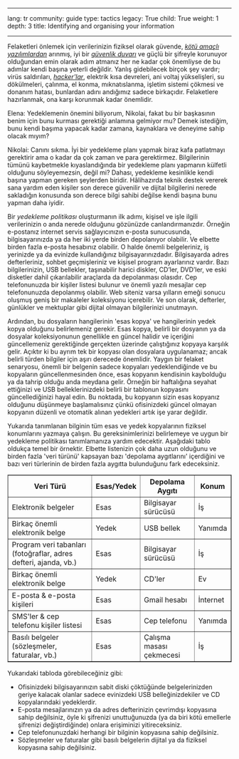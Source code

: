 

---

lang: tr
community: guide
type: tactics
legacy: True
child: True
weight: 1
depth: 3
title: Identifying and organising your information

---

Felaketleri önlemek için verilerinizin fiziksel olarak güvende, [*kötü amaçlı yazılımlardan*](/tr/glossary#Malware) arınmış, iyi bir [*güvenlik duvarı*](/tr/glossary#Firewall) ve güçlü bir şifreyle korunuyor olduğundan emin olarak adım atmanız her ne kadar çok önemliyse de bu adımlar kendi başına yeterli değildir. Yanlış gidebilecek birçok şey vardır; virüs saldırıları, [*hacker'lar*](/tr/glossary#Hacker), elektrik kısa devreleri, ani voltaj yükselişleri, su dökülmeleri, çalınma, el konma, mıknatıslanma, işletim sistemi çökmesi ve donanım hatası, bunlardan adını andığımız sadece birkaçıdır. Felaketlere hazırlanmak, ona karşı korunmak kadar önemlidir. 

<div class="background" markdown="1">
Elena: Yedeklemenin önemini biliyorum, Nikolai, fakat bu bir başkasının benim için bunu kurması gerektiği anlamına gelmiyor mu? Demek istediğim, bunu kendi başıma yapacak kadar zamana, kaynaklara ve deneyime sahip olacak mıyım?

Nikolai: Canını sıkma. İyi bir yedekleme planı yapmak biraz kafa patlatmayı gerektirir ama o kadar da çok zaman ve para gerektirmez. Bilgilerinin tümünü kaybetmekle kıyaslandığında bir yedekleme planı yapmanın külfetli olduğunu söyleyemezsin, değil mi? Dahası, yedekleme kesinlikle kendi başına yapman gereken şeylerden biridir. Hâlihazırda teknik destek vererek sana yardım eden kişiler son derece güvenilir ve dijital bilgilerini nerede sakladığın konusunda son derece bilgi sahibi değilse kendi başına bunu yapman daha iyidir.
</div>

Bir *yedekleme politikası* oluşturmanın ilk adımı, kişisel ve işle ilgili verilerinizin o anda nerede olduğunu gözünüzde canlandırmanızdır. Örneğin e-postanız internet servis sağlayıcınızın e-posta sunucusunda, bilgisayarınızda ya da her iki yerde birden depolanıyor olabilir. Ve elbette birden fazla e-posta hesabınız olabilir. O halde önemli belgeleriniz, iş yerinizde ya da evinizde kullandığınız bilgisayarınızdadır. Bilgisayarda adres defterleriniz, sohbet geçmişleriniz ve kişisel program ayarlarınız vardır. Bazı bilgilerinizin, USB bellekler, taşınabilir harici diskler, CD’ler, DVD’ler, ve eski disketler dahil çıkarılabilir araçlarda da depolanması olasıdır. Cep telefonunuzda bir kişiler listesi bulunur ve önemli yazılı mesajlar cep telefonunuzda depolanmış olabilir. Web siteniz varsa yılların emeği sonucu oluşmuş geniş bir makaleler koleksiyonu içerebilir. Ve son olarak, defterler, günlükler ve mektuplar gibi dijital olmayan bilgilerinizi unutmayın. 

Ardından, bu dosyaların hangilerinin 'esas kopya' ve hangilerinin yedek kopya olduğunu belirlemeniz gerekir. Esas kopya, belirli bir dosyanın ya da dosyalar koleksiyonunun genellikle en güncel halidir ve içeriğini güncellemeniz gerektiğinde gerçekten üzerinde çalıştığınız kopyaya karşılık gelir. Açıktır ki bu ayrım tek bir kopyası olan dosyalara uygulanamaz; ancak belirli türden bilgiler için aşırı derecede önemlidir. Yaygın bir felaket senaryosu, önemli bir belgenin sadece kopyaları yedeklendiğinde ve bu kopyaların güncellenmesinden önce, esas kopyanın kendisinin kaybolduğu ya da tahrip olduğu anda meydana gelir. Örneğin bir haftalığına seyahat ettiğinizi ve USB belleklerinizdeki belirli bir tablonun kopyasını güncellediğinizi hayal edin. Bu noktada, bu kopyanın sizin esas kopyanız olduğunu düşünmeye başlamalısınız çünkü ofisinizdeki güncel olmayan kopyanın düzenli ve otomatik alınan yedekleri artık işe yarar değildir. 

Yukarıda tanımlanan bilginin tüm esas ve yedek kopyalarının fiziksel konumlarını yazmaya çalışın. Bu gereksinimlerinizi belirlemeye ve uygun bir yedekleme politikası tanımlamanıza yardım edecektir. Aşağıdaki tablo oldukça temel bir örnektir. Elbette listenizin çok daha uzun olduğunu ve birden fazla 'veri türünü' kapsayan bazı 'depolama aygıtlarını' içerdiğini ve bazı veri türlerinin de birden fazla aygıtta bulunduğunu fark edeceksiniz.


<table border="1">
<tbody>
<tr>
<th>Veri Türü</th>
<th>Esas/Yedek</th>
<th>Depolama Aygıtı</th>
<th>Konum</th>
</tr>
<tr>
<td>Elektronik belgeler</td>
<td>Esas</td>
<td>Bilgisayar sürücüsü</td>
<td>İş</td>
</tr>
<tr>
<td>Birkaç önemli elektronik belge</td>
<td>Yedek</td>
<td>USB bellek</td>
<td>Yanımda</td>
</tr>
<tr>
<td>Program veri tabanları (fotoğraflar, adres defteri, ajanda, vb.) </td>
<td>Esas</td>
<td>Bilgisayar sürücüsü</td>
<td>İş</td>
</tr>
<tr>
<td>Birkaç önemli elektronik belge</td>
<td>Yedek</td>
<td>CD'ler</td>
<td>Ev</td>
</tr>
<tr>
<td>E-posta &amp; e-posta kişileri</td>
<td>Esas</td>
<td>Gmail hesabı</td>
<td>İnternet
</td>
</tr>
<tr>
<td>SMS'ler &amp; cep telefonu kişiler listesi</td>
<td>Esas</td>
<td>Cep telefonu</td>
<td>Yanımda</td>
</tr>
<tr>
<td>Basılı belgeler (sözleşmeler, faturalar, vb.)</td>
<td>Esas</td>
<td>Çalışma masası çekmecesi</td>
<td>İş</td>
</tr>
</tbody>
</table>


Yukarıdaki tabloda görebileceğiniz gibi:

- Ofisinizdeki bilgisayarınızın sabit diski çöktüğünde belgelerinizden geriye kalacak olanlar sadece evinizdeki USB belleğinizdekiler ve CD kopyalarındaki yedeklerdir. 
- E-posta mesajlarınızın ya da adres defterinizin çevrimdışı kopyasına sahip değilsiniz, öyle ki şifrenizi unuttuğunuzda (ya da biri kötü emellerle şifrenizi değiştirdiğinde) onlara erişiminizi yitireceksiniz.
- Cep telefonunuzdaki herhangi bir bilginin kopyasına sahip değilsiniz. 
- Sözleşmeler ve faturalar gibi basılı belgelerin dijital ya da fiziksel kopyasına sahip değilsiniz.

